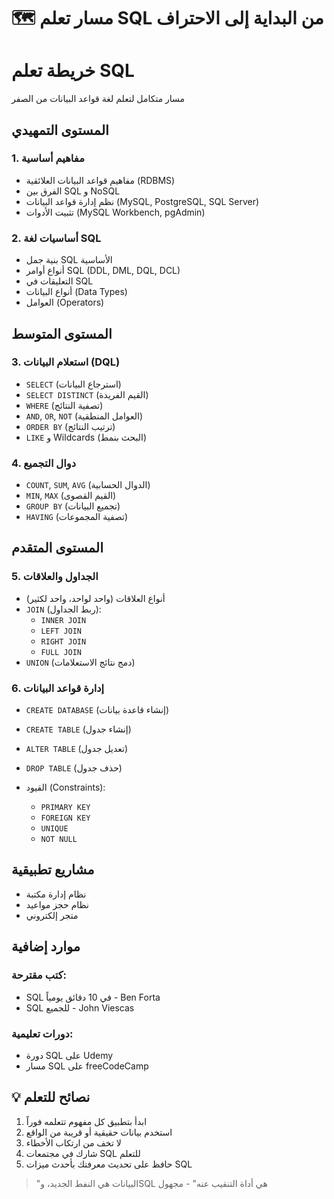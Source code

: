 # 🗺️ مسار تعلم SQL من البداية إلى الاحتراف

<div class="markdown-card1" style="border-color: var(--dart-blue-light);">
<div class="markdown-header1">
<h1>خريطة تعلم SQL</h1>
<p>مسار متكامل لتعلم لغة قواعد البيانات من الصفر</p>
</div>
<div class="markdown-content1">

##  المستوى التمهيدي
### 1. مفاهيم أساسية
<div class="card">

- مفاهيم قواعد البيانات العلائقية (RDBMS)
- الفرق بين SQL و NoSQL
- نظم إدارة قواعد البيانات (MySQL, PostgreSQL, SQL Server)
- تثبيت الأدوات (MySQL Workbench, pgAdmin)
</div>

### 2. أساسيات لغة SQL
<div class="card">

- بنية جمل SQL الأساسية
- أنواع أوامر SQL (DDL, DML, DQL, DCL)
- التعليقات في SQL
- أنواع البيانات (Data Types)
- العوامل (Operators)
</div>

##  المستوى المتوسط
### 3. استعلام البيانات (DQL)
<div class="card">

- `SELECT` (استرجاع البيانات)
- `SELECT DISTINCT` (القيم الفريدة)
- `WHERE` (تصفية النتائج)
- `AND`, `OR`, `NOT` (العوامل المنطقية)
- `ORDER BY` (ترتيب النتائج)
- `LIKE` و Wildcards (البحث بنمط)
</div>

### 4. دوال التجميع
<div class="card">

- `COUNT`, `SUM`, `AVG` (الدوال الحسابية)
- `MIN`, `MAX` (القيم القصوى)
- `GROUP BY` (تجميع البيانات)
- `HAVING` (تصفية المجموعات)
</div>

##  المستوى المتقدم
### 5. الجداول والعلاقات
<div class="card">

- أنواع العلاقات (واحد لواحد، واحد لكثير)
- `JOIN` (ربط الجداول):
  - `INNER JOIN`
  - `LEFT JOIN`
  - `RIGHT JOIN`
  - `FULL JOIN`
- `UNION` (دمج نتائج الاستعلامات)
</div>

### 6. إدارة قواعد البيانات
<div class="card">

- `CREATE DATABASE` (إنشاء قاعدة بيانات)
- `CREATE TABLE` (إنشاء جدول)
- `ALTER TABLE` (تعديل جدول)
- `DROP TABLE` (حذف جدول)

- القيود (Constraints):
  - `PRIMARY KEY`
  - `FOREIGN KEY`
  - `UNIQUE`
  - `NOT NULL`
</div>

## مشاريع تطبيقية
<div class="projects course-level">
<ul class="level-items">
<li class="course-item"><i class="fa fa-project-diagram"></i> نظام إدارة مكتبة</li>
<li class="course-item"><i class="fa fa-calendar-check"></i> نظام حجز مواعيد</li>
<li class="course-item"><i class="fa fa-store"></i> متجر إلكتروني</li>
</ul>
</div>

##  موارد إضافية
<div class="card"> 

### كتب مقترحة:  
- SQL في 10 دقائق يومياً - Ben Forta
- SQL للجميع - John Viescas

### دورات تعليمية:
- دورة SQL على Udemy
- مسار SQL على freeCodeCamp
</div>

</div>
</div>


## 💡 نصائح للتعلم
1. ابدأ بتطبيق كل مفهوم تتعلمه فوراً
2. استخدم بيانات حقيقية أو قريبة من الواقع
3. لا تخف من ارتكاب الأخطاء
4. شارك في مجتمعات SQL للتعلم
5. حافظ على تحديث معرفتك بأحدث ميزات SQL

> "البيانات هي النفط الجديد، وSQL هي أداة التنقيب عنه" - مجهول

